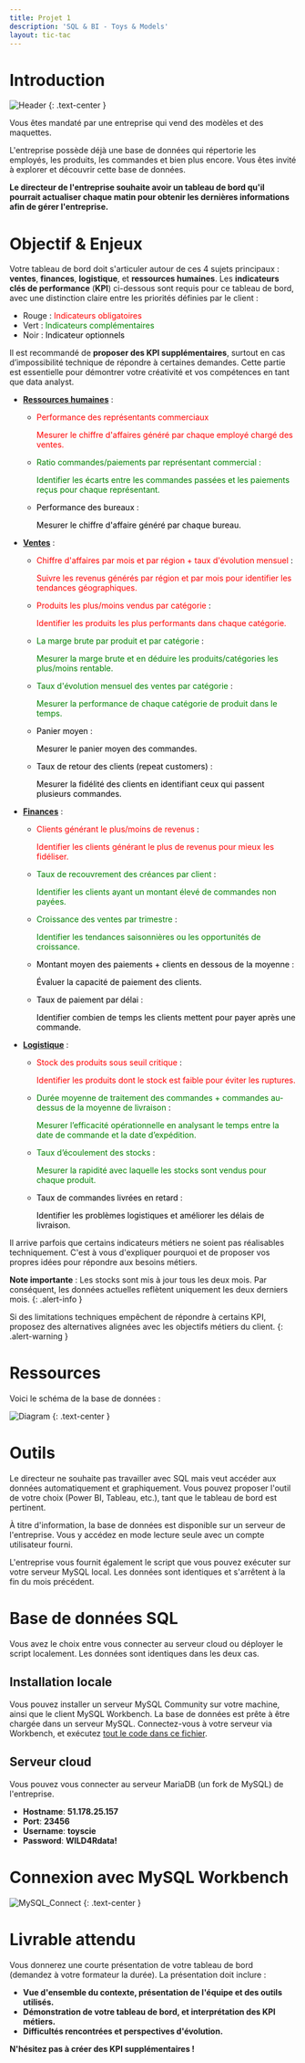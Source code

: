 ```yaml
---
title: Projet 1
description: 'SQL & BI - Toys & Models'
layout: tic-tac
---
```


# Introduction

![Header](assets/image/header.PNG)
{: .text-center }

Vous êtes mandaté par une entreprise qui vend des modèles et des maquettes.

L'entreprise possède déjà une base de données qui répertorie les employés, les produits, les commandes et bien plus encore. Vous êtes invité à explorer et découvrir cette base de données.

**Le directeur de l'entreprise souhaite avoir un tableau de bord qu'il pourrait actualiser chaque matin pour obtenir les dernières informations afin de gérer l'entreprise.**

# Objectif & Enjeux

Votre tableau de bord doit s'articuler autour de ces 4 sujets principaux : **ventes**, **finances**, **logistique**, et **ressources humaines**.
Les **indicateurs clés de performance** (**KPI**) ci-dessous sont requis pour ce tableau de bord, avec une distinction claire entre les priorités définies par le client :

- Rouge : <span style="color:red">Indicateurs obligatoires</span>
- Vert : <span style="color:green">Indicateurs complémentaires</span>
- Noir : <span style="color:black">Indicateur optionnels</span>

Il est recommandé de **proposer des KPI supplémentaires**, surtout en cas d’impossibilité technique de répondre à certaines demandes. Cette partie est essentielle pour démontrer votre créativité et vos compétences en tant que data analyst.

- <u><b>Ressources humaines</b></u> :
  - <span style="color:red">Performance des représentants commerciaux</span>

    <span style="color:red">Mesurer le chiffre d'affaires généré par chaque employé chargé des ventes.</span>

  - <span style="color:green">Ratio commandes/paiements par représentant commercial :</span>

    <span style="color:green">Identifier les écarts entre les commandes passées et les paiements reçus pour chaque représentant.</span>

  - <span style="color:black">Performance des bureaux</span> :

    <span style="color:black">Mesurer le chiffre d'affaire généré par chaque bureau.</span>

- <u><b>Ventes</b></u> :
  - <span style="color:red">Chiffre d'affaires par mois et par région + taux d'évolution mensuel</span> :

    <span style="color:red">Suivre les revenus générés par région et par mois pour identifier les tendances géographiques.</span>

  - <span style="color:red">Produits les plus/moins vendus par catégorie</span> :

    <span style="color:red">Identifier les produits les plus performants dans chaque catégorie.</span>

  - <span style="color:green">La marge brute par produit et par catégorie</span> :

    <span style="color:green">Mesurer la marge brute et en déduire les produits/catégories les plus/moins rentable.</span>

  - <span style="color:green">Taux d'évolution mensuel des ventes par catégorie</span> :

    <span style="color:green">Mesurer la performance de chaque catégorie de produit dans le temps.</span>

  - <span style="color:black">Panier moyen</span> :

    <span style="color:black">Mesurer le panier moyen des commandes.</span>

  - <span style="color:black">Taux de retour des clients (repeat customers)</span> :

    <span style="color:black">Mesurer la fidélité des clients en identifiant ceux qui passent plusieurs commandes.</span>

- <u><b>Finances</b></u> :
  - <span style="color:red">Clients générant le plus/moins de revenus</span> :

    <span style="color:red">Identifier les clients générant le plus de revenus pour mieux les fidéliser.</span>

  - <span style="color:green">Taux de recouvrement des créances par client</span> :

    <span style="color:green">Identifier les clients ayant un montant élevé de commandes non payées.</span>

  - <span style="color:green">Croissance des ventes par trimestre</span> :

    <span style="color:green">Identifier les tendances saisonnières ou les opportunités de croissance.</span>

  - <span style="color:black">Montant moyen des paiements + clients en dessous de la moyenne</span> :

    <span style="color:black">Évaluer la capacité de paiement des clients.</span>

  - <span style="color:black">Taux de paiement par délai</span> :

    <span style="color:black">Identifier combien de temps les clients mettent pour payer après une commande.</span>

- <u><b>Logistique</b></u> :

  - <span style="color:red">Stock des produits sous seuil critique</span> :

    <span style="color:red">Identifier les produits dont le stock est faible pour éviter les ruptures.</span>

  - <span style="color:green">Durée moyenne de traitement des commandes + commandes au-dessus de la moyenne de livraison</span> :

    <span style="color:green">Mesurer l’efficacité opérationnelle en analysant le temps entre la date de commande et la date d’expédition.</span>

  - <span style="color:green">Taux d’écoulement des stocks</span> :

    <span style="color:green">Mesurer la rapidité avec laquelle les stocks sont vendus pour chaque produit.</span>

  - <span style="color:black">Taux de commandes livrées en retard</span> :

    <span style="color:black">Identifier les problèmes logistiques et améliorer les délais de livraison.</span>

Il arrive parfois que certains indicateurs métiers ne soient pas réalisables techniquement. C'est à vous d'expliquer pourquoi et de proposer vos propres idées pour répondre aux besoins métiers.

**Note importante** : Les stocks sont mis à jour tous les deux mois. Par conséquent, les données actuelles reflètent uniquement les deux derniers mois.
{: .alert-info }

Si des limitations techniques empêchent de répondre à certains KPI, proposez des alternatives alignées avec les objectifs métiers du client.
{: .alert-warning }

# Ressources

Voici le schéma de la base de données :

![Diagram](assets/image/diagram.PNG)
{: .text-center }

# Outils

Le directeur ne souhaite pas travailler avec SQL mais veut accéder aux données automatiquement et graphiquement. Vous pouvez proposer l'outil de votre choix (Power BI, Tableau, etc.), tant que le tableau de bord est pertinent.

À titre d'information, la base de données est disponible sur un serveur de l'entreprise. Vous y accédez en mode lecture seule avec un compte utilisateur fourni.

L'entreprise vous fournit également le script que vous pouvez exécuter sur votre serveur MySQL local. Les données sont identiques et s'arrêtent à la fin du mois précédent.

# Base de données SQL

Vous avez le choix entre vous connecter au serveur cloud ou déployer le script localement. Les données sont identiques dans les deux cas.

## Installation locale

Vous pouvez installer un serveur MySQL Community sur votre machine, ainsi que le client MySQL Workbench. La base de données est prête à être chargée dans un serveur MySQL. Connectez-vous à votre serveur via Workbench, et exécutez [tout le code dans ce fichier](https://drive.google.com/file/d/103Qm2gwiTkRFlHH4Sn-dOSAW97b8zX8U/view?usp=sharing).

## Serveur cloud

Vous pouvez vous connecter au serveur MariaDB (un fork de MySQL) de l'entreprise.

- **Hostname**: **51.178.25.157**
- **Port**: **23456**
- **Username**: **toyscie**
- **Password**: **WILD4Rdata!**

# Connexion avec MySQL Workbench

![MySQL_Connect](assets/image/mysql_connection.PNG)
{: .text-center }

# Livrable attendu

Vous donnerez une courte présentation de votre tableau de bord (demandez à votre formateur la durée). La présentation doit inclure :

- **Vue d'ensemble du contexte, présentation de l'équipe et des outils utilisés.**
- **Démonstration de votre tableau de bord, et interprétation des KPI métiers.**
- **Difficultés rencontrées et perspectives d'évolution.**

**N'hésitez pas à créer des KPI supplémentaires !**